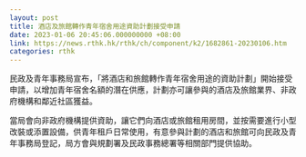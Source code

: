 ```yaml
---
layout: post
title: 酒店及旅館轉作青年宿舍用途資助計劃接受申請
date: 2023-01-06 20:45:06.000000000 +08:00
link: https://news.rthk.hk/rthk/ch/component/k2/1682861-20230106.htm
categories: rthk
---
```


民政及青年事務局宣布，「將酒店和旅館轉作青年宿舍用途的資助計劃」開始接受申請，以增加青年宿舍名額的潛在供應，計劃亦可讓參與的酒店及旅館業界、非政府機構和鄰近社區獲益。

當局會向非政府機構提供資助，讓它們向酒店或旅館租用房間，並按需要進行小型改裝或添置設備，供青年租戶日常使用，有意參與計劃的酒店和旅館可向民政及青年事務局登記，局方會與規劃署及民政事務總署等相關部門提供協助。
